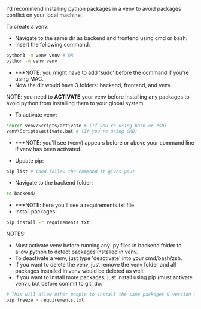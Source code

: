 I'd recommend installing python packages in a venv to avoid packages conflict on your local machine.  

To create a venv:  
- Navigate to the same dir as backend and frontend using cmd or bash.  
- Insert the following command: 

```bash
python3 -m venv venv # OR  
python -m venv venv  
```

- ***NOTE: you might have to add 'sudo' before the command if you're using MAC.  
- Now the dir would have 3 folders: backend, frontend, and venv.  

NOTE: you need to **ACTIVATE** your venv before installing any packages to avoid python from installing them to your global system.  
- To activate venv:  
```bash
source venv/Scripts/activate # (If you're using bash or zsh)  
venv\Scripts\activate.bat # (If you're using CMD)  
```
- ***NOTE: you'll see (venv) appears before or above your command line if venv has been activated.  
    
- Update pip:  

```bash
pip list # (and follow the command it gives you)  
```

- Navigate to the backend folder: 

 ```bash 
 cd backend/ 
 ```  
- ***NOTE: here you'll see a requirements.txt file.  
- Install packages:  
```bash
pip install -r requirements.txt
```  

NOTES:  
- Must activate venv before running any .py files in backend folder to allow python to detect packages installed in venv.  
- To deactivate a venv, just type 'deactivate' into your cmd/bash/zsh.  
- If you want to delete the venv, just remove the venv folder and all packages installed in venv would be deleted as well.  
- If you want to install more packages, just install using pip (must activate venv), but before commit to git, do:  
```bash
# This will allow other people to install the same packages & version as you did.  
pip freeze > requirements.txt
```  


